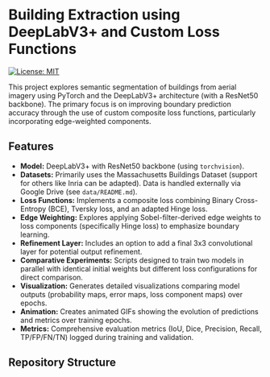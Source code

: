 # Building Extraction using DeepLabV3+ and Custom Loss Functions

[![License: MIT](https://img.shields.io/badge/License-MIT-yellow.svg)](https://opensource.org/licenses/MIT) <!-- Choose your license -->

This project explores semantic segmentation of buildings from aerial imagery using PyTorch and the DeepLabV3+ architecture (with a ResNet50 backbone). The primary focus is on improving boundary prediction accuracy through the use of custom composite loss functions, particularly incorporating edge-weighted components.

## Features

*   **Model:** DeepLabV3+ with ResNet50 backbone (using `torchvision`).
*   **Datasets:** Primarily uses the Massachusetts Buildings Dataset (support for others like Inria can be adapted). Data is handled externally via Google Drive (see `data/README.md`).
*   **Loss Functions:** Implements a composite loss combining Binary Cross-Entropy (BCE), Tversky loss, and an adapted Hinge loss.
*   **Edge Weighting:** Explores applying Sobel-filter-derived edge weights to loss components (specifically Hinge loss) to emphasize boundary learning.
*   **Refinement Layer:** Includes an option to add a final 3x3 convolutional layer for potential output refinement.
*   **Comparative Experiments:** Scripts designed to train two models in parallel with identical initial weights but different loss configurations for direct comparison.
*   **Visualization:** Generates detailed visualizations comparing model outputs (probability maps, error maps, loss component maps) over epochs.
*   **Animation:** Creates animated GIFs showing the evolution of predictions and metrics over training epochs.
*   **Metrics:** Comprehensive evaluation metrics (IoU, Dice, Precision, Recall, TP/FP/FN/TN) logged during training and validation.

## Repository Structure

